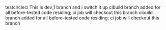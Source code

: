 testcircleci
This is dev_1 branch and i switch it up
cibuild branch added for all before-tested code residing; ci job will checkout this branch
cibuild branch added for all before-tested code residing; ci job will checkout this branch
